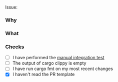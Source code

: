 <!---The purpose of this template is to make our PRs more consistent and have them break shit less often-->
Issue: <!---Link the GH issue this relates to here. If you don't have an issue delete this but use an issue next time. They're useful for tracking work-->

### Why <!---Short summary of issue that this pr is solving. You can just put 'see issue' if the information is in the issue-->

### What <!---Summary of whats in the PR-->

### Checks
- [ ] I have performed the [manual integration test](https://github.com/DuncanUszkay1/Patchwork/wiki/Manual-Integration-Testing)
- [ ] The output of cargo clippy is empty
- [ ] I have run cargo fmt on my most recent changes
- [x] I haven't read the PR template
